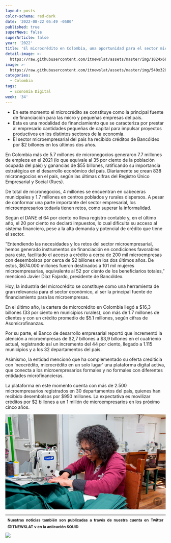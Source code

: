 ```yaml
---
layout: posts
color-schema: red-dark
date: '2022-08-22 05:49 -0500'
published: true
superNews: false
superArticle: false
year: '2022'
title: 'El microcrédito en Colombia, una oportunidad para el sector microempresarial'
detail-image: >-
  https://raw.githubusercontent.com/itnewslat/assets/master/img/1024x680/senora-cosiendo-g.jpg
image: >-
  https://raw.githubusercontent.com/itnewslat/assets/master/img/540x320/senora-cosiendo-p.jpg
categories:
  - Colombia
tags:
  - Economía Digital
week: '34'
---
```

- En este momento el microcrédito se constituye como la principal fuente de financiación para las micro y pequeñas empresas del país.
- Esta es una modalidad de financiamiento que se caracteriza por prestar al empresario cantidades pequeñas de capital para impulsar proyectos productivos en los distintos sectores de la economía.
- El sector microempresarial del país ha recibido créditos de Bancóldex por $2 billones en los últimos dos años.
   
En Colombia más de 5.7 millones de micronegocios generaron 7.7 millones de empleos en el 2021 (lo que equivale al 35 por ciento de la población ocupada del país) y ganancias de $55 billones, ratificando su importancia estratégica en el desarrollo económico del país.  Diariamente se crean 838 micronegocios en el país, según las últimas cifras del Registro Único Empresarial y Social (Rues). 

De total de micronegocios, 4 millones se encuentran en cabeceras municipales y 1.7 millones en centros poblados y rurales dispersos.  A pesar de conformar una parte importante del sector empresarial, los microempresarios todavía tienen retos, como superar la informalidad. 

Según el DANE el 64 por ciento no lleva registro contable y, en el último año, el 20 por ciento no declaró impuestos, lo cual dificulta su acceso al sistema financiero, pese a la alta demanda y potencial de crédito que tiene el sector.

“Entendiendo las necesidades y los retos del sector microempresarial, hemos generado instrumentos de financiación en condiciones favorables para este, facilitado el acceso a crédito a cerca de 200 mil microempresas con desembolsos por cerca de $2 billones en los dos últimos años.  De estos, $674.000 millones fueron destinados a 101 mil mujeres microempresarias, equivalente al 52 por ciento de los beneficiarios totales,” mencionó Javier Díaz Fajardo, presidente de Bancóldex.

Hoy, la industria del microcrédito se constituye como una herramienta de gran relevancia para el sector económico, al ser la principal fuente de financiamiento para las microempresas.


En el último año, la cartera de microcrédito en Colombia llegó a $16,3 billones (33 por ciento en municipios rurales), con más de 1.7 millones de clientes y con un crédito promedio de $5.1 millones, según cifras de Asomicrofinanzas.

Por su parte, el Banco de desarrollo empresarial reportó que incrementó la atención a microempresas de $2,7 billones a $3,9 billones en el cuatrienio actual, registrando así un incremento del 44 por ciento, llegado a 1.115 municipios y  a los 32  departamentos del país.

Asimismo, la entidad mencionó que ha complementado su oferta crediticia con ‘neocrédito, microcrédito en un solo lugar’ una plataforma digital activa, que conecta a los microempresarios formales y no formales con diferentes entidades microfinancieras. 

La plataforma en este momento cuenta con más de 2.500 microempresarios registrados en 30 departamentos del país, quienes han recibido desembolsos por $950 millones. La expectativa es movilizar créditos por $2 billones a un 1 millón de microempresarios en los próximo cinco años.


![](https://raw.githubusercontent.com/itnewslat/assets/master/img/540x320/senora-cosiendo-p.jpg)

<table style="height: 42px;" width="569">
<tbody>
<tr>
<td style="text-align: justify;"><sub><strong>Nuestras noticias también son publicadas a través de nuestra cuenta en Twitter <a href="https://twitter.com/itnewslat?lang=es">@ITNEWSLAT</a> y en la aplicación <a href="https://squidapp.co/en/">SQUID</a></strong></sub></td>
</tr>
</tbody>
</table>

<img src="https://tracker.metricool.com/c3po.jpg?hash=56f88a41e39ab42c063cc51676587a04"/>